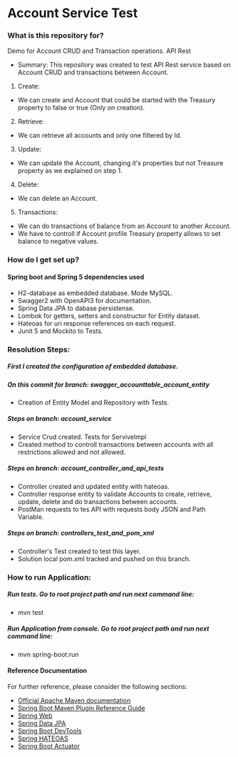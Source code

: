 # Account Service Test

### What is this repository for? ###
Demo for Account CRUD and Transaction operations. API Rest

* Summary: 
This repository was created to test API Rest service based on Account CRUD and transactions between Account.

1. Create:
* We can create and Account that could be started with the Treasury property to false or true (Only on creation). 
2. Retrieve: 
* We can retrieve all accounts and only one filtered by Id. 
3. Update: 
* We can update the Account, changing it's properties but not Treasure property as we explained on step 1.
4. Delete: 
* We can delete an Account.
5. Transactions: 
* We can do transactions of balance from an Account to another Account. 
* We have to controll if Account profile Treasury property allows to set balance to negative values. 

### How do I get set up? ###

#### Spring boot and Spring 5 dependencies used ####

* H2-database as embedded database. Mode MySQL.
* Swagger2 with OpenAPI3 for documentation. 
* Spring Data JPA to dabase persistense.
* Lombok for getters, setters and constructor for Entity dataset.
* Hateoas for uri response references on each request.
* Junit 5 and Mockito to Tests.

### Resolution Steps: ###

##### First I created the configuration of embedded database. #####
##### On this commit for branch: swagger_accounttable_account_entity #####
* Creation of Entity Model and Repository with Tests.

##### Steps on branch: account_service #####
* Service Crud created. Tests for ServiveImpl
* Created method to controll transactions between accounts with all restrictions allowed and not allowed.

##### Steps on branch: account_controller_and_api_tests #####
* Controller created and updated entity with hateoas.
* Controller response entity to validate Accounts to create, retrieve, update, delete and do transactions between accounts.
* PostMan requests to tes API with requests body JSON and Path Variable.

##### Steps on branch: controllers_test_and_pom_xml #####
* Controller's Test created to test this layer.
* Solution local pom.xml tracked and pushed on this branch.

### How to run Application: ###

##### Run tests. Go to root project path and run next command line: #####
* mvn test

##### Run Application from console. Go to root project path and run next command line: #####
* mvn spring-boot:run

#### Reference Documentation ####
For further reference, please consider the following sections:

* [Official Apache Maven documentation](https://maven.apache.org/guides/index.html)
* [Spring Boot Maven Plugin Reference Guide](https://docs.spring.io/spring-boot/docs/2.2.5.RELEASE/maven-plugin/)
* [Spring Web](https://docs.spring.io/spring-boot/docs/2.2.5.RELEASE/reference/htmlsingle/#boot-features-developing-web-applications)
* [Spring Data JPA](https://docs.spring.io/spring-boot/docs/2.2.5.RELEASE/reference/htmlsingle/#boot-features-jpa-and-spring-data)
* [Spring Boot DevTools](https://docs.spring.io/spring-boot/docs/2.2.5.RELEASE/reference/htmlsingle/#using-boot-devtools)
* [Spring HATEOAS](https://docs.spring.io/spring-boot/docs/2.2.5.RELEASE/reference/htmlsingle/#boot-features-spring-hateoas)
* [Spring Boot Actuator](https://docs.spring.io/spring-boot/docs/2.2.5.RELEASE/reference/htmlsingle/#production-ready)


